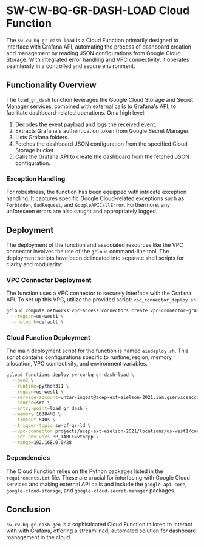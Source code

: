 # SW-CW-BQ-GR-DASH-LOAD Cloud Function

The `sw-cw-bq-gr-dash-load` is a Cloud Function primarily designed to interface with Grafana API, automating the process of dashboard creation and management by reading JSON configurations from Google Cloud Storage. With integrated error handling and VPC connectivity, it operates seamlessly in a controlled and secure environment.

## Functionality Overview

The `load_gr_dash` function leverages the Google Cloud Storage and Secret Manager services, combined with external calls to Grafana's API, to facilitate dashboard-related operations. On a high level:

1. Decodes the event payload and logs the received event.
2. Extracts Grafana's authentication token from Google Secret Manager.
3. Lists Grafana folders.
4. Fetches the dashboard JSON configuration from the specified Cloud Storage bucket.
5. Calls the Grafana API to create the dashboard from the fetched JSON configuration.

### Exception Handling

For robustness, the function has been equipped with intricate exception handling. It captures specific Google Cloud-related exceptions such as `Forbidden`, `BadRequest`, and `GoogleAPICallError`. Furthermore, any unforeseen errors are also caught and appropriately logged.

## Deployment

The deployment of the function and associated resources like the VPC connector involves the use of the `gcloud` command-line tool. The deployment scripts have been delineated into separate shell scripts for clarity and modularity:

### VPC Connector Deployment

The function uses a VPC connector to securely interface with the Grafana API. To set up this VPC, utilize the provided script: `vpc_connector_deploy.sh`.

```bash
gcloud compute networks vpc-access connectors create vpc-connector-grafana \
  --region=us-west1 \
  --network=default \
  ```

### Cloud Function Deployment

The main deployment script for the function is named `eiedeploy.sh`. This script contains configurations specific to runtime, region, memory allocation, VPC connectivity, and environment variables.

```bash
gcloud functions deploy sw-cw-bq-gr-dash-load \
  --gen2 \
  --runtime=python311 \
  --region=us-west1 \
  --service-account=untar-ingest@acep-ext-eielson-2021.iam.gserviceaccount.com \
  --source=src \
  --entry-point=load_gr_dash \
  --memory 16384MB \
  --timeout 540s \
  --trigger-topic sw-cf-gr-ld \
  --vpc-connector projects/acep-ext-eielson-2021/locations/us-west1/connectors/vpc-connector-grafana \
  --set-env-vars PP_TABLE=vtndpp \
  --range=192.168.0.0/28
```

### Dependencies

The Cloud Function relies on the Python packages listed in the `requirements.txt` file. These are crucial for interfacing with Google Cloud services and making external API calls and include the `google-api-core`, `google-cloud-storage`, and `google-cloud-secret-manager` packages.

## Conclusion
 `sw-cw-bq-gr-dash-gen` is a sophisticated Cloud Function tailored to interact with with Grafana, offering a streamlined, automated solution for dashboard management in the cloud.





